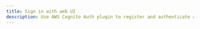 ```yaml
---
title: Sign in with web UI
description: Use AWS Cognito Auth plugin to register and authenticate a user with a prebuilt web UI
---
```


<inline-fragment platform="ios" src="~/lib/auth/fragments/native_common/signin_web_ui/common.md"></inline-fragment>
<inline-fragment platform="android" src="~/lib/auth/fragments/native_common/signin_web_ui/common.md"></inline-fragment>
<inline-fragment platform="flutter" src="~/lib/auth/fragments/native_common/signin_web_ui/common.md"></inline-fragment>